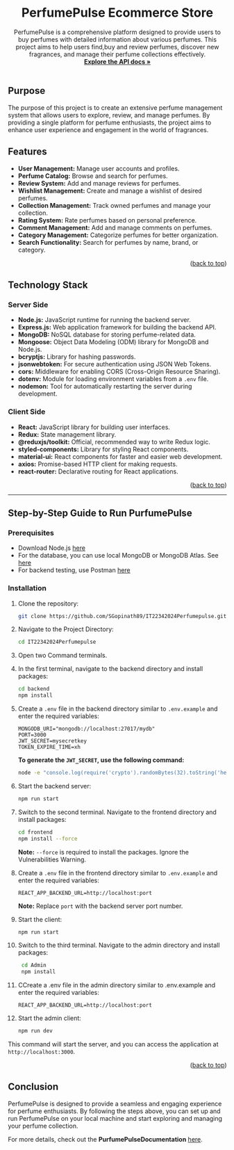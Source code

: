 <a name="readme-top"></a>
<div align="center">
  <h1 align="center">PerfumePulse Ecommerce Store</h1>

  <p align="center">
PerfumePulse is a comprehensive platform designed to provide users to buy perfumes with detailed information about various perfumes. This project aims to help users find,buy and review perfumes, discover new fragrances, and manage their perfume collections effectively.
    <br />
    <a href=""><strong>Explore the API docs »</strong></a> 
    <br />
    <br />
  
  </p>
</div>

## Purpose

The purpose of this project is to create an extensive perfume management system that allows users to explore, review, and manage perfumes. By providing a single platform for perfume enthusiasts, the project aims to enhance user experience and engagement in the world of fragrances.

## Features

- **User Management:** Manage user accounts and profiles.
- **Perfume Catalog:**  Browse and search for perfumes.
- **Review System:** Add and manage reviews for perfumes.
- **Wishlist Management:** Create and manage a wishlist of desired perfumes.
- **Collection Management:** Track owned perfumes and manage your collection.
- **Rating System:** Rate perfumes based on personal preference.
- **Comment Management:** Add and manage comments on perfumes.
- **Category Management:** Categorize perfumes for better organization.
- **Search Functionality:** Search for perfumes by name, brand, or category.


<p align="right">(<a href="#readme-top">back to top</a>)</p>

## Technology Stack

### Server Side

- **Node.js:** JavaScript runtime for running the backend server.
- **Express.js:** Web application framework for building the backend API.
- **MongoDB:** NoSQL database for storing perfume-related data.
- **Mongoose:** Object Data Modeling (ODM) library for MongoDB and Node.js.
- **bcryptjs:** Library for hashing passwords.
- **jsonwebtoken:** For secure authentication using JSON Web Tokens.
- **cors:** Middleware for enabling CORS (Cross-Origin Resource Sharing).
- **dotenv:** Module for loading environment variables from a `.env` file.
- **nodemon:** Tool for automatically restarting the server during development.

### Client Side

- **React:** JavaScript library for building user interfaces.
- **Redux:** State management library.
- **@reduxjs/toolkit:** Official, recommended way to write Redux logic.
- **styled-components:** Library for styling React components.
- **material-ui:** React components for faster and easier web development.
- **axios:** Promise-based HTTP client for making requests.
- **react-router:** Declarative routing for React applications.

<p align="right">(<a href="#readme-top">back to top</a>)</p>

---

## Step-by-Step Guide to Run PurfumePulse

### Prerequisites

- Download Node.js [here](https://nodejs.org/en/download/)
- For the database, you can use local MongoDB or MongoDB Atlas. See [here](https://www.mongodb.com/)
- For backend testing, use Postman [here](https://www.postman.com/downloads/)

### Installation

1. Clone the repository:

    ```sh
    git clone https://github.com/SGopinath89/IT22342024Perfumepulse.git
    ```

2. Navigate to the Project Directory:

    ```sh
    cd IT22342024Perfumepulse
    ```

3. Open two Command terminals.

4. In the first terminal, navigate to the backend directory and install packages:

    ```sh
    cd backend
    npm install
    ```

5. Create a `.env` file in the backend directory similar to `.env.example` and enter the required variables:

    ```env
    MONGODB_URI="mongodb://localhost:27017/mydb"
    PORT=3000
    JWT_SECRET=mysecretkey
    TOKEN_EXPIRE_TIME=xh
    ```

    **To generate the `JWT_SECRET`, use the following command:**

    ```sh
    node -e "console.log(require('crypto').randomBytes(32).toString('hex'))"
    ```

6. Start the backend server:

    ```sh
    npm run start
    ```

7. Switch to the second terminal. Navigate to the frontend directory and install packages:

    ```sh
    cd frontend
    npm install --force
    ```

    **Note:** `--force` is required to install the packages. Ignore the Vulnerabilities Warning.

8. Create a `.env` file in the frontend directory similar to `.env.example` and enter the required variables:

    ```env
    REACT_APP_BACKEND_URL=http://localhost:port
    ```

    **Note:** Replace `port` with the backend server port number.

9. Start the client:

    ```sh
    npm run start
    ```

10. Switch to the third terminal. Navigate to the admin directory and install packages:

    ```sh
     cd Admin
     npm install
    ```

11. CCreate a .env file in the admin directory similar to .env.example and enter the required variables:

    ```env
    REACT_APP_BACKEND_URL=http://localhost:port
    ```
12. Start the admin client:

    ```sh
    npm run dev
    ```


  

This command will start the server, and you can access the application at `http://localhost:3000`.

<p align="right">(<a href="#readme-top">back to top</a>)</p>

## Conclusion

PerfumePulse is designed to provide a seamless and engaging experience for perfume enthusiasts. By following the steps above, you can set up and run PerfumePulse on your local machine and start exploring and managing your perfume collection.

For more details, check out the  **PurfumePulseDocumentation** [here]().
